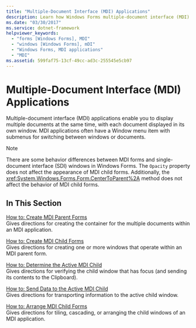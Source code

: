 ```yaml
---
title: "Multiple-Document Interface (MDI) Applications"
description: Learn how Windows Forms multiple-document interface (MDI) applications enable you to display multiple documents at the same time, with each document displayed in its own window.
ms.date: "03/30/2017"
ms.service: dotnet-framework
helpviewer_keywords: 
  - "forms [Windows Forms], MDI"
  - "windows [Windows Forms], mDI"
  - "Windows Forms, MDI applications"
  - "MDI"
ms.assetid: 599faf75-13cf-49cc-ad3c-255545e5cb97
---
```

# Multiple-Document Interface (MDI) Applications

Multiple-document interface (MDI) applications enable you to display multiple documents at the same time, with each document displayed in its own window. MDI applications often have a Window menu item with submenus for switching between windows or documents.  
  
> [!NOTE]
> There are some behavior differences between MDI forms and single-document interface (SDI) windows in Windows Forms. The `Opacity` property does not affect the appearance of MDI child forms. Additionally, the <xref:System.Windows.Forms.Form.CenterToParent%2A> method does not affect the behavior of MDI child forms.  
  
## In This Section  

[How to: Create MDI Parent Forms](how-to-create-mdi-parent-forms.md)\
Gives directions for creating the container for the multiple documents within an MDI application.  
  
[How to: Create MDI Child Forms](how-to-create-mdi-child-forms.md)\
Gives directions for creating one or more windows that operate within an MDI parent form.  
  
[How to: Determine the Active MDI Child](how-to-determine-the-active-mdi-child.md)\
Gives directions for verifying the child window that has focus (and sending its contents to the Clipboard).  
  
[How to: Send Data to the Active MDI Child](how-to-send-data-to-the-active-mdi-child.md)\
Gives directions for transporting information to the active child window.  
  
[How to: Arrange MDI Child Forms](how-to-arrange-mdi-child-forms.md)\
Gives directions for tiling, cascading, or arranging the child windows of an MDI application.
